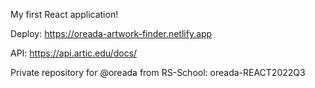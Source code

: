My first React application!

Deploy: https://oreada-artwork-finder.netlify.app

API: https://api.artic.edu/docs/

Private repository for @oreada from RS-School: oreada-REACT2022Q3

